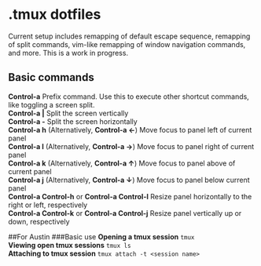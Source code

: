 # .tmux dotfiles

Current setup includes remapping of default escape sequence, remapping of split commands, vim-like remapping of window navigation commands, and more. This is a work in progress.

## Basic commands
**Control-a** Prefix command. Use this to execute other shortcut commands, like toggling a screen split.  
**Control-a |** Split the screen vertically   
**Control-a -** Split the screen horizontally  
**Control-a h** (Alternatively, **Control-a ←**) Move focus to panel left of current panel  
**Control-a l** (Alternatively, **Control-a →**) Move focus to panel right of current panel   
**Control-a k** (Alternatively, **Control-a ↑**) Move focus to panel above of current panel  
**Control-a j** (Alternatively, **Control-a ↓**) Move focus to panel below current panel   
**Control-a Control-h** or **Control-a Control-l** Resize panel horizontally to the right or left, respectively  
**Control-a Control-k** or **Control-a Control-j** Resize panel vertically up or down, respectively  

##For Austin
###Basic use
**Opening a tmux session** `tmux`  
**Viewing open tmux sessions** `tmux ls`  
**Attaching to tmux session** `tmux attach -t <session name>`  
